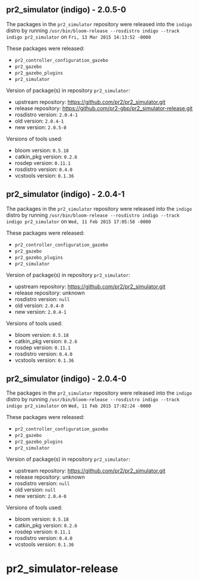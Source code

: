 ## pr2_simulator (indigo) - 2.0.5-0

The packages in the `pr2_simulator` repository were released into the `indigo` distro by running `/usr/bin/bloom-release --rosdistro indigo --track indigo pr2_simulator` on `Fri, 13 Mar 2015 14:13:52 -0000`

These packages were released:
- `pr2_controller_configuration_gazebo`
- `pr2_gazebo`
- `pr2_gazebo_plugins`
- `pr2_simulator`

Version of package(s) in repository `pr2_simulator`:
- upstream repository: https://github.com/pr2/pr2_simulator.git
- release repository: https://github.com/pr2-gbp/pr2_simulator-release.git
- rosdistro version: `2.0.4-1`
- old version: `2.0.4-1`
- new version: `2.0.5-0`

Versions of tools used:
- bloom version: `0.5.18`
- catkin_pkg version: `0.2.6`
- rosdep version: `0.11.1`
- rosdistro version: `0.4.0`
- vcstools version: `0.1.36`


## pr2_simulator (indigo) - 2.0.4-1

The packages in the `pr2_simulator` repository were released into the `indigo` distro by running `/usr/bin/bloom-release --rosdistro indigo --track indigo pr2_simulator` on `Wed, 11 Feb 2015 17:05:58 -0000`

These packages were released:
- `pr2_controller_configuration_gazebo`
- `pr2_gazebo`
- `pr2_gazebo_plugins`
- `pr2_simulator`

Version of package(s) in repository `pr2_simulator`:
- upstream repository: https://github.com/pr2/pr2_simulator.git
- release repository: unknown
- rosdistro version: `null`
- old version: `2.0.4-0`
- new version: `2.0.4-1`

Versions of tools used:
- bloom version: `0.5.18`
- catkin_pkg version: `0.2.6`
- rosdep version: `0.11.1`
- rosdistro version: `0.4.0`
- vcstools version: `0.1.36`


## pr2_simulator (indigo) - 2.0.4-0

The packages in the `pr2_simulator` repository were released into the `indigo` distro by running `/usr/bin/bloom-release --rosdistro indigo --track indigo pr2_simulator` on `Wed, 11 Feb 2015 17:02:24 -0000`

These packages were released:
- `pr2_controller_configuration_gazebo`
- `pr2_gazebo`
- `pr2_gazebo_plugins`
- `pr2_simulator`

Version of package(s) in repository `pr2_simulator`:
- upstream repository: https://github.com/pr2/pr2_simulator.git
- release repository: unknown
- rosdistro version: `null`
- old version: `null`
- new version: `2.0.4-0`

Versions of tools used:
- bloom version: `0.5.18`
- catkin_pkg version: `0.2.6`
- rosdep version: `0.11.1`
- rosdistro version: `0.4.0`
- vcstools version: `0.1.36`


# pr2_simulator-release
